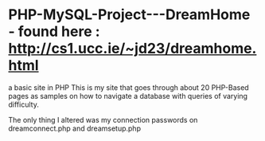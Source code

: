 # PHP-MySQL-Project---DreamHome - found here : http://cs1.ucc.ie/~jd23/dreamhome.html
a basic site in PHP
This is my site that goes through about 20 PHP-Based pages as samples on how to navigate a database with queries of varying difficulty. 

The only thing I altered was my connection passwords on dreamconnect.php and dreamsetup.php
